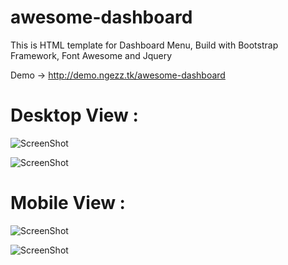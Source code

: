 # awesome-dashboard
This is HTML template for Dashboard Menu, Build with Bootstrap Framework, Font Awesome and Jquery

Demo -> http://demo.ngezz.tk/awesome-dashboard

# Desktop View : 
![ScreenShot](https://erikodionyblog.files.wordpress.com/2016/09/sketch-2.png?raw=true "SS-Desktop-1")

![ScreenShot](https://erikodionyblog.files.wordpress.com/2016/09/sketch-1.png?raw=true "SS-Desktop-2")


# Mobile View : 
![ScreenShot](https://erikodionyblog.files.wordpress.com/2016/09/sketch-3.png?w=500&h=581 "SS-Mobile-1")

![ScreenShot](https://erikodionyblog.files.wordpress.com/2016/09/sketch-4.png?w=500&h=581 "SS-Mobile-2")
